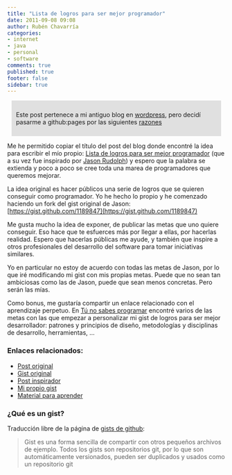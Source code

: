 ```yaml
---
title: "Lista de logros para ser mejor programador"
date: 2011-09-08 09:08
author: Rubén Chavarría
categories: 
- internet
- java
- personal
- software
comments: true
published: true
footer: false
sidebar: true
---
```


<div style="margin:2%; padding:2%; background-color:#E0E0E0; ">
  <p>Este post pertenece a mi antiguo blog en <a href="http://rchavarria.wordpress.com">wordpress</a>, pero decidí pasarme a github:pages por las siguientes <a href="/blog/2012/12/03/por-que-cambie-mi-blog-en-wordpress-com">razones</a></p>
</div>

Me he permitido copiar el título del post del blog donde encontré la idea para 
escribir el mío propio: 
[Lista de logros para ser mejor programador](http://kinisoftware.com/blog/2011/08/17/lista-de-logros-para-ser-un-mejor-programador)
(que a su vez fue inspirado por [Jason Rudolph](http://jasonrudolph.com/blog/2011/08/09/programming-achievements-how-to-level-up-as-a-developer/))
y espero que la palabra se extienda y poco a poco se cree toda una marea de 
programadores que queremos mejorar.

<!-- more -->

La idea original es hacer públicos una serie de logros que se quieren conseguir como 
programador. Yo he hecho lo propio y he comenzado haciendo un fork del gist original 
de Jason: [https://gist.github.com/1189847](https://gist.github.com/1189847)

Me gusta mucho la idea de exponer, de publicar las metas que uno quiere conseguir. 
Eso hace que te esfuerces más por llegar a ellas, por hacerlas realidad. Espero que 
hacerlas públicas me ayude, y también que inspire a otros profesionales del desarrollo 
del software para tomar iniciativas similares.

Yo en particular no estoy de acuerdo con todas las metas de Jason, por lo que iré 
modificando mi gist con mis propias metas. Puede que no sean tan ambiciosas como 
las de Jason, puede que sean menos concretas. Pero serán las mías.

Como bonus, me gustaría compartir un enlace relacionado con el aprendizaje perpetuo. 
En [Tú no sabes programar](http://www.etnassoft.com/2011/07/14/tu-no-sabes-programar/)
encontré varios de las metas con las que empezar a personalizar mi gist de logros 
para ser mejor desarrollador: patrones y principios de diseño, metodologías y 
disciplinas de desarrollo, herramientas, ...

### Enlaces relacionados:

- [Post original](http://jasonrudolph.com/blog/2011/08/09/programming-achievements-how-to-level-up-as-a-developer/)
- [Gist original](https://gist.github.com/1133830)
- [Post inspirador](http://kinisoftware.com/blog/2011/08/17/lista-de-logros-para-ser-un-mejor-programador/)
- [Mi propio gist](https://gist.github.com/1189847)
- [Material para aprender](http://www.etnassoft.com/2011/07/14/tu-no-sabes-programar/)

### ¿Qué es un gist?

Traducción libre de la página de [gists de github](https://gists.github.com):

> Gist es una forma sencilla de compartir con otros pequeños archivos de ejemplo. 
Todos los gists son repositorios git, por lo que son automáticamente versionados, 
pueden ser duplicados y usados como un repositorio git
